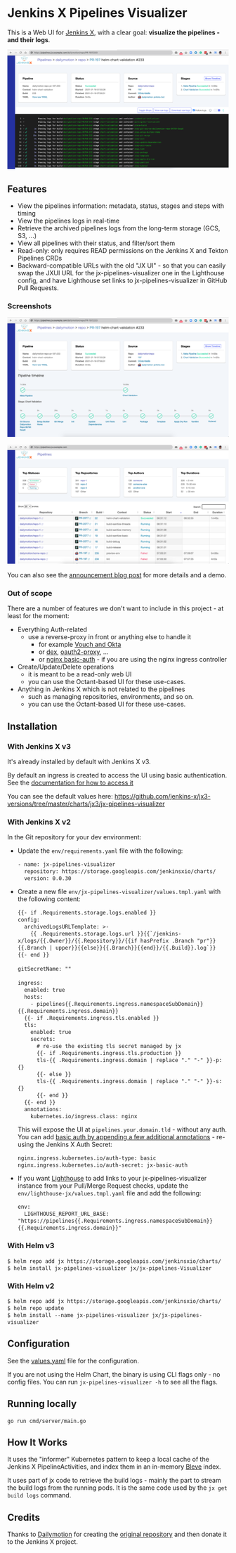 # Jenkins X Pipelines Visualizer

This is a Web UI for [Jenkins X](https://jenkins-x.io/), with a clear goal: **visualize the pipelines - and their logs**.

![Pipeline View](docs/screenshots/pipeline-success.png)

## Features

- View the pipelines information: metadata, status, stages and steps with timing
- View the pipelines logs in real-time
- Retrieve the archived pipelines logs from the long-term storage (GCS, S3, ...)
- View all pipelines with their status, and filter/sort them
- Read-only: only requires READ permissions on the Jenkins X and Tekton Pipelines CRDs
- Backward-compatible URLs with the old "JX UI" - so that you can easily swap the JXUI URL for the jx-pipelines-visualizer one in the Lighthouse config, and have Lighthouse set links to jx-pipelines-visualizer in GitHub Pull Requests.

### Screenshots

![Pipeline with timeline](docs/screenshots/pipeline-success-with-timeline.png)

![Home](docs/screenshots/home.png)

You can also see the [announcement blog post](https://jenkins-x.io/blog/2020/09/23/jx-pipelines-visualizer/) for more details and a demo.

### Out of scope

There are a number of features we don't want to include in this project - at least for the moment:

- Everything Auth-related
  - use a reverse-proxy in front or anything else to handle it
    - for example [Vouch and Okta](https://medium.com/@vbehar/how-to-protect-a-kubernetes-ingress-behind-okta-with-nginx-91e279e06009)
    - or [dex](https://github.com/dexidp/dex), [oauth2-proxy](https://github.com/oauth2-proxy/oauth2-proxy), ...
    - or [nginx basic-auth](https://kubernetes.github.io/ingress-nginx/user-guide/nginx-configuration/annotations/#authentication) - if you are using the nginx ingress controller
- Create/Update/Delete operations
  - it is meant to be a read-only web UI
  - you can use the Octant-based UI for these use-cases.
- Anything in Jenkins X which is not related to the pipelines
  - such as managing repositories, environments, and so on.
  - you can use the Octant-based UI for these use-cases.

## Installation

### With Jenkins X v3

It's already installed by default with Jenkins X v3.

By default an ingress is created to access the UI using basic authentication. See the [documentation for how to access it](https://jenkins-x.io/v3/develop/ui/dashboard/#accessing-the-pipelines-visualizer)

You can see the default values here: <https://github.com/jenkins-x/jx3-versions/tree/master/charts/jx3/jx-pipelines-visualizer>

### With Jenkins X v2

In the Git repository for your dev environment:

- Update the `env/requirements.yaml` file with the following:
  ```
  - name: jx-pipelines-visualizer
    repository: https://storage.googleapis.com/jenkinsxio/charts/
    version: 0.0.30
  ```
- Create a new file `env/jx-pipelines-visualizer/values.tmpl.yaml` with the following content:
  ```
  {{- if .Requirements.storage.logs.enabled }}
  config:
    archivedLogsURLTemplate: >-
      {{ .Requirements.storage.logs.url }}{{`/jenkins-x/logs/{{.Owner}}/{{.Repository}}/{{if hasPrefix .Branch "pr"}}{{.Branch | upper}}{{else}}{{.Branch}}{{end}}/{{.Build}}.log`}}
  {{- end }}

  gitSecretName: ""

  ingress:
    enabled: true
    hosts:
      - pipelines{{.Requirements.ingress.namespaceSubDomain}}{{.Requirements.ingress.domain}}
    {{- if .Requirements.ingress.tls.enabled }}
    tls:
      enabled: true
      secrets:
        # re-use the existing tls secret managed by jx
        {{- if .Requirements.ingress.tls.production }}
        tls-{{ .Requirements.ingress.domain | replace "." "-" }}-p: {}
        {{- else }}
        tls-{{ .Requirements.ingress.domain | replace "." "-" }}-s: {}
        {{- end }}
    {{- end }}
    annotations:
      kubernetes.io/ingress.class: nginx
  ```
  
  This will expose the UI at `pipelines.your.domain.tld` - without any auth. You can add [basic auth by appending a few additional annotations](https://kubernetes.github.io/ingress-nginx/user-guide/nginx-configuration/annotations/#authentication) - re-using the Jenkins X Auth Secret:

  ```
  nginx.ingress.kubernetes.io/auth-type: basic
  nginx.ingress.kubernetes.io/auth-secret: jx-basic-auth
  ```
  
- If you want [Lighthouse](https://github.com/jenkins-x/lighthouse) to add links to your jx-pipelines-visualizer instance from your Pull/Merge Request checks, update the `env/lighthouse-jx/values.tmpl.yaml` file and add the following:
  ```
  env:
    LIGHTHOUSE_REPORT_URL_BASE: "https://pipelines{{.Requirements.ingress.namespaceSubDomain}}{{.Requirements.ingress.domain}}"
  ```

### With Helm v3

```
$ helm repo add jx https://storage.googleapis.com/jenkinsxio/charts/
$ helm install jx-pipelines-visualizer jx/jx-pipelines-Visualizer
```

### With Helm v2

```
$ helm repo add jx https://storage.googleapis.com/jenkinsxio/charts/
$ helm repo update
$ helm install --name jx-pipelines-visualizer jx/jx-pipelines-visualizer
```

## Configuration

See the [values.yaml](charts/jx-pipelines-visualizer/values.yaml) file for the configuration.

If you are not using the Helm Chart, the binary is using CLI flags only - no config files. You can run `jx-pipelines-visualizer -h` to see all the flags.

## Running locally

```
go run cmd/server/main.go
```

## How It Works

It uses the "informer" Kubernetes pattern to keep a local cache of the Jenkins X PipelineActivities, and index them in an in-memory [Bleve](http://blevesearch.com/) index.

It uses part of jx code to retrieve the build logs - mainly the part to stream the build logs from the running pods. It is the same code used by the `jx get build logs` command.

## Credits

Thanks to [Dailymotion](https://www.dailymotion.com/) for creating the [original repository](https://github.com/dailymotion/jx-pipelines-visualizer) and then donate it to the Jenkins X project.
